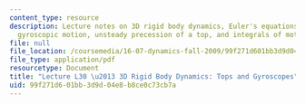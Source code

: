 ```yaml
---
content_type: resource
description: Lecture notes on 3D rigid body dynamics, Euler's equations, steady precession,
  gyroscopic motion, unsteady precession of a top, and integrals of motion.
file: null
file_location: /coursemedia/16-07-dynamics-fall-2009/99f271d601bb3d9d04e8b8ce0c73cb7a_MIT16_07F09_Lec30.pdf
file_type: application/pdf
resourcetype: Document
title: "Lecture L30 \u2013 3D Rigid Body Dynamics: Tops and Gyroscopes"
uid: 99f271d6-01bb-3d9d-04e8-b8ce0c73cb7a
---
```

